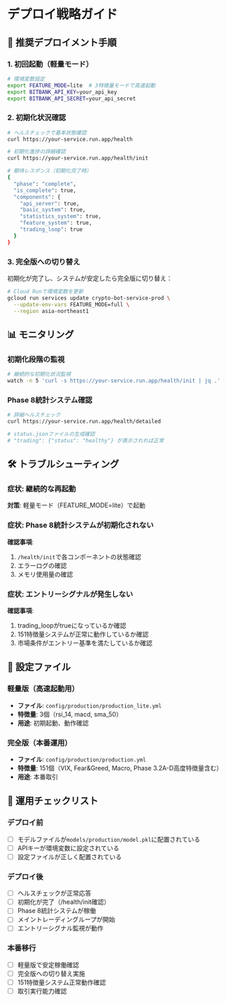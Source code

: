 # デプロイ戦略ガイド

## 🚀 推奨デプロイメント手順

### 1. 初回起動（軽量モード）
```bash
# 環境変数設定
export FEATURE_MODE=lite  # 3特徴量モードで高速起動
export BITBANK_API_KEY=your_api_key
export BITBANK_API_SECRET=your_api_secret
```

### 2. 初期化状況確認
```bash
# ヘルスチェックで基本状態確認
curl https://your-service.run.app/health

# 初期化進捗の詳細確認
curl https://your-service.run.app/health/init

# 期待レスポンス（初期化完了時）
{
  "phase": "complete",
  "is_complete": true,
  "components": {
    "api_server": true,
    "basic_system": true,
    "statistics_system": true,
    "feature_system": true,
    "trading_loop": true
  }
}
```

### 3. 完全版への切り替え
初期化が完了し、システムが安定したら完全版に切り替え：

```bash
# Cloud Runで環境変数を更新
gcloud run services update crypto-bot-service-prod \
  --update-env-vars FEATURE_MODE=full \
  --region asia-northeast1
```

## 📊 モニタリング

### 初期化段階の監視
```bash
# 継続的な初期化状況監視
watch -n 5 'curl -s https://your-service.run.app/health/init | jq .'
```

### Phase 8統計システム確認
```bash
# 詳細ヘルスチェック
curl https://your-service.run.app/health/detailed

# status.jsonファイルの生成確認
# "trading": {"status": "healthy"} が表示されれば正常
```

## 🛠 トラブルシューティング

### 症状: 継続的な再起動
**対策**: 軽量モード（FEATURE_MODE=lite）で起動

### 症状: Phase 8統計システムが初期化されない
**確認事項**:
1. `/health/init`で各コンポーネントの状態確認
2. エラーログの確認
3. メモリ使用量の確認

### 症状: エントリーシグナルが発生しない
**確認事項**:
1. trading_loopがtrueになっているか確認
2. 151特徴量システムが正常に動作しているか確認
3. 市場条件がエントリー基準を満たしているか確認

## 🔧 設定ファイル

### 軽量版（高速起動用）
- **ファイル**: `config/production/production_lite.yml`
- **特徴量**: 3個（rsi_14, macd, sma_50）
- **用途**: 初期起動、動作確認

### 完全版（本番運用）
- **ファイル**: `config/production/production.yml`
- **特徴量**: 151個（VIX, Fear&Greed, Macro, Phase 3.2A-D高度特徴量含む）
- **用途**: 本番取引

## 📝 運用チェックリスト

### デプロイ前
- [ ] モデルファイルが`models/production/model.pkl`に配置されている
- [ ] APIキーが環境変数に設定されている
- [ ] 設定ファイルが正しく配置されている

### デプロイ後
- [ ] ヘルスチェックが正常応答
- [ ] 初期化が完了（/health/init確認）
- [ ] Phase 8統計システムが稼働
- [ ] メイントレーディングループが開始
- [ ] エントリーシグナル監視が動作

### 本番移行
- [ ] 軽量版で安定稼働確認
- [ ] 完全版への切り替え実施
- [ ] 151特徴量システム正常動作確認
- [ ] 取引実行能力確認